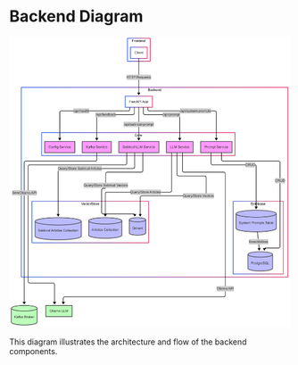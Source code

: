 # Backend Diagram

![Backend Diagram](./backend_diagram.png)

This diagram illustrates the architecture and flow of the backend components.
